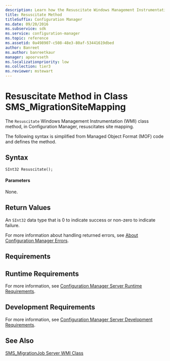 ```yaml
---
description: Learn how the Resuscitate Windows Management Instrumentation (WMI) class method, in Configuration Manager, resuscitates site mapping.
title: Resuscitate Method
titleSuffix: Configuration Manager
ms.date: 09/20/2016
ms.subservice: sdk
ms.service: configuration-manager
ms.topic: reference
ms.assetid: 0a498907-c508-48e3-80af-53441619dbed
author: Banreet
ms.author: banreetkaur
manager: apoorvseth
ms.localizationpriority: low
ms.collection: tier3
ms.reviewer: mstewart
---
```

# Resuscitate Method in Class SMS_MigrationSiteMapping
The `Resuscitate` Windows Management Instrumentation (WMI) class method, in Configuration Manager, resuscitates site mapping.

 The following syntax is simplified from Managed Object Format (MOF) code and defines the method.

## Syntax

```
SInt32 Resuscitate();
```

#### Parameters
 None.

## Return Values
 An  `SInt32` data type that is 0 to indicate success or non-zero to indicate failure.

 For more information about handling returned errors, see [About Configuration Manager Errors](../../../../develop/core/understand/about-configuration-manager-errors.md).

## Requirements

## Runtime Requirements
 For more information, see [Configuration Manager Server Runtime Requirements](../../../../develop/core/reqs/server-runtime-requirements.md).

## Development Requirements
 For more information, see [Configuration Manager Server Development Requirements](../../../../develop/core/reqs/server-development-requirements.md).

## See Also
 [SMS_MigrationJob Server WMI Class](../../../../develop/reference/core/migration/sms_migrationjob-server-wmi-class.md)
